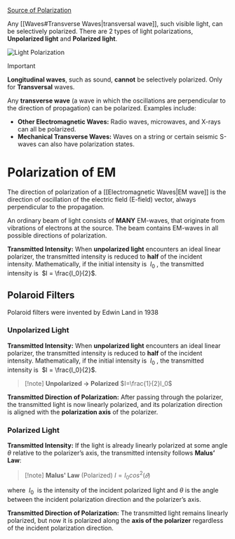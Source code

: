 [Source of Polarization](https://openstax.org/books/university-physics-volume-3/pages/1-7-polarization)

Any [[Waves#Transverse Waves|transversal wave]], such visible light, can be selectively polarized. There are 2 types of light polarizations, **Unpolarized light** and **Polarized light**. 

![Light Polarization](https://qph.cf2.quoracdn.net/main-qimg-d912fe44e01d9f2cd939403e29bb5ffc-lq)

> [!important]
>  **Longitudinal waves**, such as sound, **cannot** be selectively polarized. Only for **Transversal** waves.

Any **transverse wave** (a wave in which the oscillations are perpendicular to the direction of propagation) can be polarized. Examples include:
- **Other Electromagnetic Waves:** Radio waves, microwaves, and X-rays can all be polarized.
 - **Mechanical Transverse Waves:** Waves on a string or certain seismic S-waves can also have polarization states.

# Polarization of EM 
The direction of polarization of a [[Electromagnetic Waves|EM wave]] is the direction of oscillation of the electric field (E-field) vector, always perpendicular to the propagation.

An ordinary beam of light consists of **MANY** EM-waves, that originate from vibrations of electrons at the source. The beam contains EM-waves in all possible directions of polarization.

**Transmitted Intensity:** When **unpolarized light** encounters an ideal linear polarizer, the transmitted intensity is reduced to **half** of the incident intensity. Mathematically, if the initial intensity is  $I_0$ , the transmitted intensity is  $I = \frac{I_0}{2}$.
## Polaroid Filters 
Polaroid filters were invented by Edwin Land in 1938
### Unpolarized Light
**Transmitted Intensity:** When **unpolarized light** encounters an ideal linear polarizer, the transmitted intensity is reduced to **half** of the incident intensity. Mathematically, if the initial intensity is  $I_0$ , the transmitted intensity is  $I = \frac{I_0}{2}$.

> [!note] **Unpolarized -> Polarized**
> $I=\frac{1}{2}I_0$

**Transmitted Direction of Polarization:** After passing through the polarizer, the transmitted light is now linearly polarized, and its polarization direction is aligned with the **polarization axis** of the polarizer.

### Polarized Light
**Transmitted Intensity:** If the light is already linearly polarized at some angle $\theta$ relative to the polarizer’s axis, the transmitted intensity follows **Malus’ Law**:

> [!note] **Malus' Law** (Polarized)
> $I = I_0 cos^2(𝜃)$

where  $I_0$  is the intensity of the incident polarized light and $\theta$ is the angle between the incident polarization direction and the polarizer’s axis.

**Transmitted Direction of Polarization:** The transmitted light remains linearly polarized, but now it is polarized along the **axis of the polarizer** regardless of the incident polarization direction.